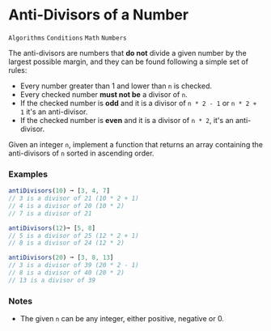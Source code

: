 # Anti-Divisors of a Number

`Algorithms` `Conditions` `Math` `Numbers`

The anti-divisors are numbers that **do not** divide a given number by the largest possible margin, and they can be found following a simple set of rules:

- Every number greater than 1 and lower than `n` is checked.
- Every checked number **must not be** a divisor of `n`.
- If the checked number is **odd** and it is a divisor of `n * 2 - 1` or `n * 2 + 1` it's an anti-divisor.
- If the checked number is **even** and it is a divisor of `n * 2`, it's an anti-divisor.

Given an integer `n`, implement a function that returns an array containing the anti-divisors of `n` sorted in ascending order.

### Examples

```js
antiDivisors(10) ➞ [3, 4, 7]
// 3 is a divisor of 21 (10 * 2 + 1)
// 4 is a divisor of 20 (10 * 2)
// 7 is a divisor of 21

antiDivisors(12)➞ [5, 8]
// 5 is a divisor of 25 (12 * 2 + 1)
// 8 is a divisor of 24 (12 * 2)

antiDivisors(20) ➞ [3, 8, 13]
// 3 is a divisor of 39 (20 * 2 - 1)
// 8 is a divisor of 40 (20 * 2)
// 13 is a divisor of 39
```

### Notes

- The given `n` can be any integer, either positive, negative or 0.
